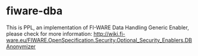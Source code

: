 fiware-dba
==========

This is PPL, an implementation of FI-WARE Data Handling Generic Enabler, please check for more information: http://wiki.fi-ware.eu/FIWARE.OpenSpecification.Security.Optional_Security_Enablers.DBAnonymizer
